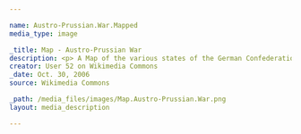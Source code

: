 ```yaml
---

name: Austro-Prussian.War.Mapped
media_type: image

_title: Map - Austro-Prussian War
description: <p> A Map of the various states of the German Confederation at the outset of the Austro-Prussian War, color-coded for alliances. The map demonstrates how outnumbered Prussia really was during the War, and how impressive its victory was. It also demonstrates that, although several states did side with Prussia, the largest in the German Confederation sided against them. </p> <p> According to its creator, the map was based off map data of the IEG-Maps project (Andreas Kunz, B. Johnen and Joachim Robert Moeschl- University of Mainz) - http://www.ieg-maps.uni-mainz.de </p> 
creator: User 52 on Wikimedia Commons
_date: Oct. 30, 2006
source: Wikimedia Commons

_path: /media_files/images/Map.Austro-Prussian.War.png 
layout: media_description

---
```

